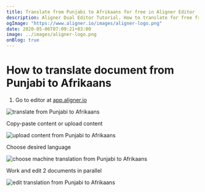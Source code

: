 ```yaml
---
title: Translate from Punjabi to Afrikaans for free in Aligner Editor
description: Aligner Dual Editor Tutorial. How to translate for free from Punjabi to Afrikaans. Aligner is multilingual document management platform. 
ogImage: "https://www.aligner.io/images/aligner-logo.png"
date: 2020-05-06T07:09:21+03:00
image: ../images/aligner-logo.png
onBlog: true
---
```


# How to translate document from Punjabi to Afrikaans

1. Go to editor at [app.aligner.io](https://app.aligner.io "Aligner App web page")

![translate from Punjabi to Afrikaans](../aligner-blank-editor.png "translate from Punjabi to Afrikaans")

Copy-paste content or upload content

![upload content from Punjabi to Afrikaans](../aligner-uploaded-document.png "upload content from Punjabi to Afrikaans")

Choose desired language

![choose machine translation from Punjabi to Afrikaans](../aligner-language-dropdown.png "choose machine translation from Punjabi to Afrikaans")

Work and edit 2 documents in parallel

![edit translation from Punjabi to Afrikaans](../aligner-double-sitded-editor.png "edit translation from Punjabi to Afrikaans")

